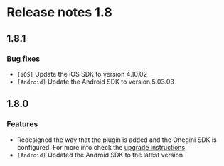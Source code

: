 # Release notes 1.8

## 1.8.1

### Bug fixes

* `[iOS]` Update the iOS SDK to version 4.10.02
* `[Android]` Update the Android SDK to version 5.03.03

## 1.8.0

### Features

* Redesigned the way that the plugin is added and the Onegini SDK is configured. For more info check the [upgrade instructions](../upgrade-instructions/1.8.md).
* `[Android]` Updated the Android SDK to the latest version

